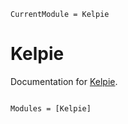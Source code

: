 <!-- markdownlint-disable first-line-heading -->
```@meta
CurrentModule = Kelpie
```

# Kelpie

Documentation for [Kelpie](https://github.com/MillironX/Kelpie.jl).

```@index
```

```@autodocs
Modules = [Kelpie]
```
